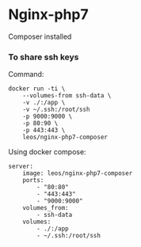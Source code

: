 Nginx-php7
=== 

Composer installed

### To share ssh keys

Command:

    docker run -ti \
        --volumes-from ssh-data \
        -v ./:/app \
        -v ~/.ssh:/root/ssh
        -p 9000:9000 \
        -p 80:90 \
        -p 443:443 \
        leos/nginx-php7-composer
    
Using docker compose:

    server:
        image: leos/nginx-php7-composer
        ports:
            - "80:80"
            - "443:443"
            - "9000:9000"
        volumes_from:
            - ssh-data
        volumes:
            - ./:/app
            - ~/.ssh:/root/ssh
